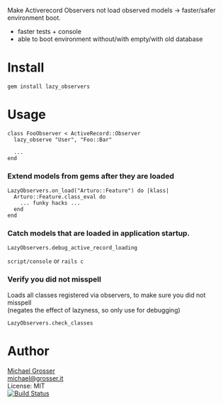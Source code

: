 Make Activerecord Observers not load observed models -> faster/safer environment boot.
 - faster tests + console
 - able to boot environment without/with empty/with old database

Install
=======

    gem install lazy_observers

Usage
=====

    class FooObserver < ActiveRecord::Observer
      lazy_observe "User", "Foo::Bar"

      ...
    end

### Extend models from gems after they are loaded

    LazyObservers.on_load("Arturo::Feature") do |klass|
      Arturo::Feature.class_eval do
        ... funky hacks ...
      end
    end

### Catch models that are loaded in application startup.

    LazyObservers.debug_active_record_loading

`script/console` or `rails c`

### Verify you did not misspell
Loads all classes registered via observers, to make sure you did not misspell</br>
(negates the effect of lazyness, so only use for debugging)


    LazyObservers.check_classes

Author
======
[Michael Grosser](http://grosser.it)<br/>
michael@grosser.it<br/>
License: MIT<br/>
[![Build Status](https://secure.travis-ci.org/grosser/lazy_observers.png)](http://travis-ci.org/grosser/lazy_observers)
